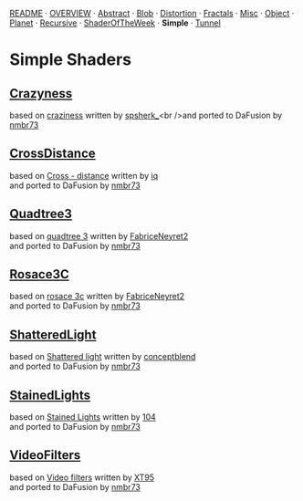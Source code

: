 
  <!--                                                             -->
  <!--           THIS IS AN AUTOMATICALLY GENERATED FILE           -->
  <!--                                                             -->
  <!--                  D O   N O T   E D I T ! ! !                -->
  <!--                                                             -->
  <!--  ALL CHANGES WILL BE OVERWRITTEN WITHOUT ANY FURTHER NOTICE -->
  <!--                                                             -->


[README](../README.md) · [OVERVIEW](../OVERVIEW.md) · [Abstract](../Abstract/README.md) · [Blob](../Blob/README.md) · [Distortion](../Distortion/README.md) · [Fractals](../Fractals/README.md) · [Misc](../Misc/README.md) · [Object](../Object/README.md) · [Planet](../Planet/README.md) · [Recursive](../Recursive/README.md) · [ShaderOfTheWeek](../ShaderOfTheWeek/README.md) · **Simple** · [Tunnel](../Tunnel/README.md)

# Simple Shaders

## **[Crazyness](Crazyness.md)**
based on [craziness](https://www.shadertoy.com/view/wdjSRc) written by [spsherk_](https://www.shadertoy.com/user/spsherk_)<br />and ported to DaFusion by [nmbr73](../../Site/Profiles/nmbr73.md)

## **[CrossDistance](CrossDistance.md)**
based on [Cross - distance](https://www.shadertoy.com/view/XtGfzw) written by [iq](https://www.shadertoy.com/user/iq)<br />and ported to DaFusion by [nmbr73](../../Site/Profiles/nmbr73.md)

## **[Quadtree3](Quadtree3.md)**
based on [quadtree 3](https://www.shadertoy.com/view/lljSDy) written by [FabriceNeyret2](https://www.shadertoy.com/user/FabriceNeyret2)<br />and ported to DaFusion by [nmbr73](../../Site/Profiles/nmbr73.md)

## **[Rosace3C](Rosace3C.md)**
based on [rosace 3c](https://www.shadertoy.com/view/Ms3SzB) written by [FabriceNeyret2](https://www.shadertoy.com/user/FabriceNeyret2)<br />and ported to DaFusion by [nmbr73](../../Site/Profiles/nmbr73.md)

## **[ShatteredLight](ShatteredLight.md)**
based on [Shattered light](https://www.shadertoy.com/view/stjSRV) written by [conceptblend](https://www.shadertoy.com/user/conceptblend)<br />and ported to DaFusion by [nmbr73](../../Site/Profiles/nmbr73.md)

## **[StainedLights](StainedLights.md)**
based on [Stained Lights](https://www.shadertoy.com/view/WlsSzM) written by [104](https://www.shadertoy.com/user/104)<br />and ported to DaFusion by [nmbr73](../../Site/Profiles/nmbr73.md)

## **[VideoFilters](VideoFilters.md)**
based on [Video filters](https://www.shadertoy.com/view/XsX3z8) written by [XT95](https://www.shadertoy.com/user/XT95)<br />and ported to DaFusion by [nmbr73](../../Site/Profiles/nmbr73.md)

